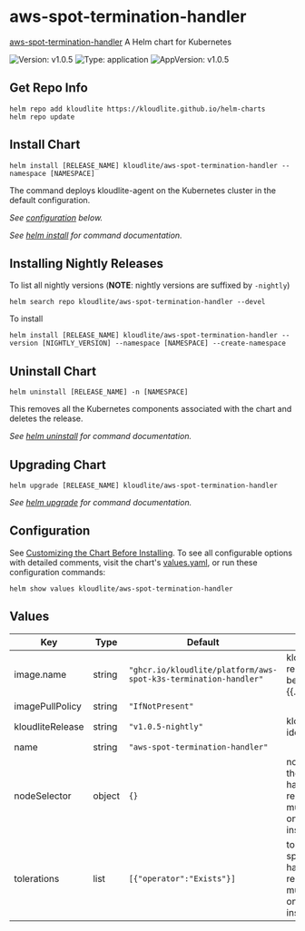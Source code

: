# aws-spot-termination-handler

[aws-spot-termination-handler](https://github.com/kloudlite.io/helm-charts/charts/aws-spot-termination-handler) A Helm chart for Kubernetes

![Version: v1.0.5](https://img.shields.io/badge/Version-v1.0.5-informational?style=flat-square) ![Type: application](https://img.shields.io/badge/Type-application-informational?style=flat-square) ![AppVersion: v1.0.5](https://img.shields.io/badge/AppVersion-v1.0.5-informational?style=flat-square)

## Get Repo Info

```console
helm repo add kloudlite https://kloudlite.github.io/helm-charts
helm repo update
```

## Install Chart
```console
helm install [RELEASE_NAME] kloudlite/aws-spot-termination-handler --namespace [NAMESPACE]
```

The command deploys kloudlite-agent on the Kubernetes cluster in the default configuration.

_See [configuration](#configuration) below._

_See [helm install](https://helm.sh/docs/helm/helm_install/) for command documentation._

## Installing Nightly Releases

To list all nightly versions (**NOTE**: nightly versions are suffixed by `-nightly`)

```console
helm search repo kloudlite/aws-spot-termination-handler --devel
```

To install
```console
helm install [RELEASE_NAME] kloudlite/aws-spot-termination-handler --version [NIGHTLY_VERSION] --namespace [NAMESPACE] --create-namespace
```

## Uninstall Chart

```console
helm uninstall [RELEASE_NAME] -n [NAMESPACE]
```

This removes all the Kubernetes components associated with the chart and deletes the release.

_See [helm uninstall](https://helm.sh/docs/helm/helm_uninstall/) for command documentation._

## Upgrading Chart

```console
helm upgrade [RELEASE_NAME] kloudlite/aws-spot-termination-handler
```

_See [helm upgrade](https://helm.sh/docs/helm/helm_upgrade/) for command documentation._

## Configuration

See [Customizing the Chart Before Installing](https://helm.sh/docs/intro/using_helm/#customizing-the-chart-before-installing). To see all configurable options with detailed comments, visit the chart's [values.yaml](./values.yaml), or run these configuration commands:

```console
helm show values kloudlite/aws-spot-termination-handler
```

## Values

| Key | Type | Default | Description |
|-----|------|---------|-------------|
| image.name | string | `"ghcr.io/kloudlite/platform/aws-spot-k3s-termination-handler"` | kloudlite image repository, tag will be dervied from {{.kloudliteRelease}} |
| imagePullPolicy | string | `"IfNotPresent"` |  |
| kloudliteRelease | string | `"v1.0.5-nightly"` | kloudlite release identifier |
| name | string | `"aws-spot-termination-handler"` |  |
| nodeSelector | object | `{}` | node selector for the spot termination handler, it is required because it must be running only on aws spot instances |
| tolerations | list | `[{"operator":"Exists"}]` | tolerations for the spot termination handler, it is required because it must be running only on aws spot instances |
